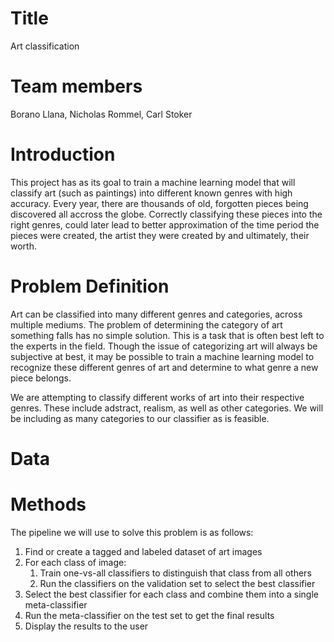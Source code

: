 # Title
Art classification

# Team members
Borano Llana, Nicholas Rommel, Carl Stoker

# Introduction
This project has as its goal to train a machine learning model that will classify art (such as paintings) into different known genres with high accuracy. Every year, there are  thousands of old, forgotten pieces being discovered all accross the globe. Correctly classifying these pieces into the right genres, could later lead to better approximation of the time period the pieces were created, the artist they were created by and ultimately, their worth. 

# Problem Definition
Art can be classified into many different genres and categories, across multiple mediums. The problem of determining the category of art something falls has no simple solution. This is a task that is often best left to the experts in the field. Though the issue of categorizing art will always be subjective at best, it may be possible to train a machine learning model to recognize these different genres of art and determine to what genre a new piece belongs.

We are attempting to classify different works of art into their respective genres. These include adstract, realism, as well as other categories. We will be including as many categories to our classifier as is feasible.

# Data


# Methods
The pipeline we will use to solve this problem is as follows:

1. Find or create a tagged and labeled dataset of art images
2. For each class of image:
   1. Train one-vs-all classifiers to distinguish that class from all others
   2. Run the classifiers on the validation set to select the best classifier
3. Select the best classifier for each class and combine them into a single meta-classifier
4. Run the meta-classifier on the test set to get the final results
5. Display the results to the user
